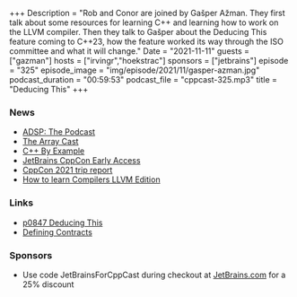+++
Description = "Rob and Conor are joined by Gašper Ažman. They first talk about some resources for learning C++ and learning how to work on the LLVM compiler. Then they talk to Gašper about the Deducing This feature coming  to C++23, how the feature worked its way through the ISO committee and what it will change."
Date = "2021-11-11"
guests = ["gazman"]
hosts = ["irvingr","hoekstrac"]
sponsors = ["jetbrains"]
episode = "325"
episode_image = "img/episode/2021/11/gasper-azman.jpg"
podcast_duration = "00:59:53"
podcast_file = "cppcast-325.mp3"
title = "Deducing This"
+++

### News ###

 - [ADSP: The Podcast](https://adspthepodcast.com/)
 - [The Array Cast ](https://www.arraycast.com/)
 - [C++ By Example](https://cppbyexample.com/)
 - [JetBrains CppCon Early Access](https://jb.gg/cppcon21)
 - [CppCon 2021 trip report](https://blog.jetbrains.com/clion/2021/11/cppcon-2021-trip-report/)
 - [How to learn Compilers LLVM Edition](https://lowlevelbits.org/how-to-learn-compilers-llvm-edition/)

### Links ###

 - [p0847 Deducing This](http://www.open-std.org/jtc1/sc22/wg21/docs/papers/2021/p0847r7.html)
 - [Defining Contracts](http://www.open-std.org/jtc1/sc22/wg21/docs/papers/2021/p2358r0.pdf)

### Sponsors ###

- Use code JetBrainsForCppCast during checkout at [JetBrains.com](https://jb.gg/cppcast) for a 25% discount
